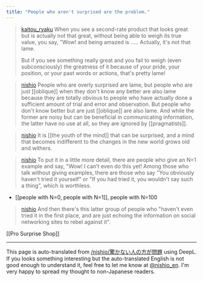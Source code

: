 ```yaml
---
title: "People who aren't surprised are the problem."
---
```


> [kaitou_ryaku](https://twitter.com/kaitou_ryaku/status/1790332219871170691) When you see a second-rate product that looks great but is actually not that great, without being able to weigh its true value, you say, "Wow! and being amazed is .....
>  Actually, it's not that lame.
>
>  But if you see something really great and you fail to weigh (even subconsciously) the greatness of it because of your pride, your position, or your past words or actions, that's pretty lame!

> [nishio](https://twitter.com/nishio/status/1790366625532985533) People who are overly surprised are lame, but people who are just [[oblique]] when they don't know any better are also lame because they are totally obvious to people who have actually done a sufficient amount of trial and error and observation. But people who don't know better but are just [[oblique]] are also lame. And while the former are noisy but can be beneficial in communicating information, the latter have no use at all, so they are ignored by [[pragmatists]].

> [nishio](https://twitter.com/nishio/status/1790369437893501105) It is [[the youth of the mind]] that can be surprised, and a mind that becomes indifferent to the changes in the new world grows old and withers.

> [nishio](https://twitter.com/nishio/status/1790555181014528425) To put it in a little more detail, there are people who give an N=1 example and say, "Wow! I can't even do this yet! Among those who talk without giving examples, there are those who say "You obviously haven't tried it yourself" or "If you had tried it, you wouldn't say such a thing", which is worthless.
- [[people with N=0, people with N=1]], people with N=100

> [nishio](https://twitter.com/nishio/status/1790555610796437808) And then there's this latter group of people who "haven't even tried it in the first place, and are just echoing the information on social networking sites to rebel against it".

[[Pro Surprise Shop]]

---
This page is auto-translated from [/nishio/驚かない人の方が問題](https://scrapbox.io/nishio/驚かない人の方が問題) using DeepL. If you looks something interesting but the auto-translated English is not good enough to understand it, feel free to let me know at [@nishio_en](https://twitter.com/nishio_en). I'm very happy to spread my thought to non-Japanese readers.